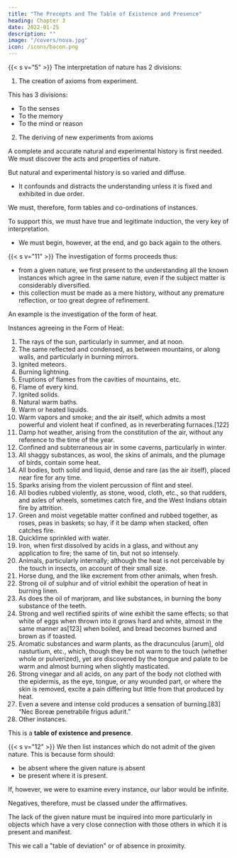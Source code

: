 ```yaml
---
title: "The Precepts and The Table of Existence and Presence"
heading: Chapter 3
date: 2022-01-25
description: ""
image: "/covers/nova.jpg"
icon: /icons/bacon.png
---
```



{{< s v="5" >}} <!-- We now discuss our precepts.  --> The interpretation of nature has 2 divisions:

1. The creation of axioms from experiment. 

This has 3 divisions:
- To the senses
- To the memory
- To the mind or reason

2. The deriving of new experiments from axioms

<!-- We must first prepare as a foundation for the whole,  -->

A complete and accurate natural and experimental history is first needed. We must<!--  not imagine or invent, but --> discover the acts and properties of nature.

But natural and experimental history is so varied and diffuse.
- It confounds and distracts the understanding unless it is fixed and exhibited in due order.

We must, therefore, form tables and co-ordinations of instances.<!-- , upon[121] such a plan, and in such order that the understanding may be enabled to act upon them. -->

<!-- Even when this is done, the understanding, left to itself and to its own operation, is incompetent and unfit to construct its axioms without direction and support. Our third ministration, therefore, -->

To support this, we must have true and legitimate induction, the very key of interpretation.
- We must begin, however, at the end, and go back again to the others.


{{< s v="11" >}} The investigation of forms proceeds thus:

- from a given nature, we first present to the understanding all the known instances which agree in the same nature, even if the subject matter is considerably diversified.
- this collection must be made as a mere history, without any premature reflection, or too great degree of refinement.

An example is the investigation of the form of heat.

Instances agreeing in the Form of Heat:

1. The rays of the sun, particularly in summer, and at noon.
2. The same reflected and condensed, as between mountains, or along walls, and particularly in burning mirrors.
3. Ignited meteors.
4. Burning lightning.
5. Eruptions of flames from the cavities of mountains, etc.
6. Flame of every kind.
7. Ignited solids.
8. Natural warm baths.
9. Warm or heated liquids.
10. Warm vapors and smoke; and the air itself, which admits a most powerful and violent heat if confined, as in reverberating furnaces.[122]
11. Damp hot weather, arising from the constitution of the air, without any reference to the time of the year.
12. Confined and subterraneous air in some caverns, particularly in winter.
13. All shaggy substances, as wool, the skins of animals, and the plumage of birds, contain some heat.
14. All bodies, both solid and liquid, dense and rare (as the air itself), placed near fire for any time.
15. Sparks arising from the violent percussion of flint and steel.
16. All bodies rubbed violently, as stone, wood, cloth, etc., so that rudders, and axles of wheels, sometimes catch fire, and the West Indians obtain fire by attrition.
17. Green and moist vegetable matter confined and rubbed together, as roses, peas in baskets; so hay, if it be damp when stacked, often catches fire.
18. Quicklime sprinkled with water.
19. Iron, when first dissolved by acids in a glass, and without any application to fire; the same of tin, but not so intensely.
20. Animals, particularly internally; although the heat is not perceivable by the touch in insects, on account of their small size.
21. Horse dung, and the like excrement from other animals, when fresh.
22. Strong oil of sulphur and of vitriol exhibit the operation of heat in burning linen.
23. As does the oil of marjoram, and like substances, in burning the bony substance of the teeth.
24. Strong and well rectified spirits of wine exhibit the same effects; so that white of eggs when thrown into it grows hard and white, almost in the same manner as[123] when boiled, and bread becomes burned and brown as if toasted.
25. Aromatic substances and warm plants, as the dracunculus [arum], old nasturtium, etc., which, though they be not warm to the touch (whether whole or pulverized), yet are discovered by the tongue and palate to be warm and almost burning when slightly masticated.
26. Strong vinegar and all acids, on any part of the body not clothed with the epidermis, as the eye, tongue, or any wounded part, or where the skin is removed, excite a pain differing but little from that produced by heat.
27. Even a severe and intense cold produces a sensation of burning.[83]
“Nec Boreæ penetrabile frigus adurit.”
28. Other instances.

This is a **table of existence and presence**.

{{< s v="12" >}} We then list instances which do not admit of the given nature. This is because form should:
- <!-- not --> be absent where the given nature is absent
- be present where it is present.

If, however, we were to examine every instance, our labor would be infinite.

Negatives, therefore, must be classed under the affirmatives.

The lack of the given nature must be inquired into more particularly in objects which have a very close connection with those others in which it is present and manifest.

This we call a "table of deviation" or of absence in proximity.
